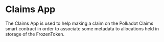 # Claims App

The Claims App is used to help making a claim on the Polkadot Claims smart contract in order to associate
some metadata to allocations held in storage of the FrozenToken.
